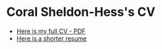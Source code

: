 
# Coral Sheldon-Hess's CV

* [Here is my full CV - PDF](https://github.com/csheldonhess/my-cv/blob/master/sheldon-hess_cv.pdf?raw=true)
* [Here is a shorter resume](https://github.com/csheldonhess/my-cv/blob/master/sheldon-hess_resume.pdf?raw=true) 